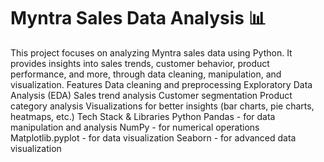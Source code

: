 # Myntra Sales Data Analysis 📊
This project focuses on analyzing Myntra sales data using Python. 
It provides insights into sales trends, customer behavior, product performance, and more, through data cleaning, manipulation, and visualization.
   Features
Data cleaning and preprocessing
Exploratory Data Analysis (EDA)
Sales trend analysis
Customer segmentation
Product category analysis
Visualizations for better insights (bar charts, pie charts, heatmaps, etc.)
  Tech Stack & Libraries
Python
Pandas - for data manipulation and analysis
NumPy - for numerical operations
Matplotlib.pyplot - for data visualization
Seaborn - for advanced data visualization
